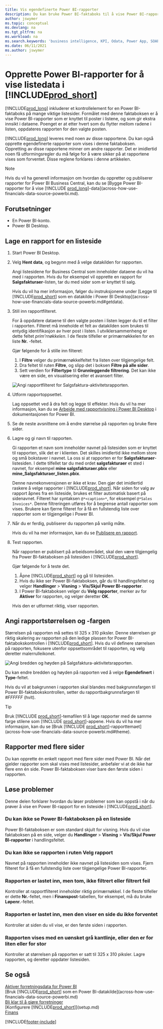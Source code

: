 ```yaml
---
title: Vis egendefinerte Power BI-rapporter
description: Du kan bruke Power BI-faktaboks til å vise Power BI-rapporter og få ekstra innsikt i postdataene i nøkkellister.
author: jswymer
ms.topic: conceptual
ms.devlang: na
ms.tgt_pltfrm: na
ms.workload: na
ms.search.keywords: 'business intelligence, KPI, Odata, Power App, SOAP, analysis'
ms.date: 06/11/2021
ms.author: jswymer
---
```

# Opprette Power BI-rapporter for å vise listedata i [!INCLUDE[prod_short](includes/prod_short.md)]

[!INCLUDE[prod_long](includes/prod_long.md)] inkluderer et kontrollelement for en Power BI-faktaboks på mange viktige listesider. Formålet med denne faktaboksen er å vise Power BI-rapporter som er knyttet til poster i listene, og som gir ekstra innsikt i dataene. Poenget er at etter hvert som du flytter mellom radene i listen, oppdateres rapporten for den valgte posten.

[!INCLUDE[prod_long](includes/prod_long.md)] leveres med noen av disse rapportene. Du kan også opprette egendefinerte rapporter som vises i denne faktaboksen. Oppretting av disse rapportene minner om andre rapporter. Det er imidlertid noen få utformingsregler du må følge for å være sikker på at rapportene vises som forventet. Disse reglene forklares i denne artikkelen.

> [!NOTE]
> Hvis du vil ha generell informasjon om hvordan du oppretter og publiserer rapporter for Power BI Business Central, kan du se [Bygge Power BI-rapporter for å vise [!INCLUDE [prod_long](includes/prod_long.md)]-data](across-how-use-financials-data-source-powerbi.md). 

## Forutsetninger

- En Power BI-konto.
- Power BI Desktop.

<!-- 
For more information about getting started, see [Use [!INCLUDE[prod_short](includes/prod_short.md)] as a Power BI Data Source](across-how-use-financials-data-source-powerbi.md).-->

## Lage en rapport for en listeside

1. Start Power BI Desktop.
2. Velg **Hent data**, og begynn med å velge datakilden for rapporten.

    Angi listesidene for Business Central som inneholder dataene du vil ha med i rapporten. Hvis du for eksempel vil opprette en rapport for **Salgsfakturaer**-listen, tar du med sider som er knyttet til salg.

    Hvis du vil ha mer informasjon, følger du instruksjonene under [Legge til [!INCLUDE[prod_short](includes/prod_short.md)] som en datakilde i Power BI Desktop](across-how-use-financials-data-source-powerbi.md#getdata).

3. Still inn rapportfilteret.

    For å oppdatere dataene til den valgte posten i listen legger du til et filter i rapporten. Filteret må inneholde et felt av datakilden som brukes til entydig identifikasjon av hver post i listen. I utviklersammenheng er dette feltet *prim'rnøkkelen*. I de fleste tilfeller er primærnøkkelen for en liste **Nr.** -feltet.

    Gjør følgende for å stille inn filteret:

    1. I **Filtre** velger du primærnøkkelfeltet fra listen over tilgjengelige felt.
    2. Dra feltet til ruten **Filtre**, og slipp det i boksen **Filtre på alle sider**.
    3. Sett verdien for **Filtertype** til **Grunnleggende filtrering**. Det kan ikke være en side, en visualisering eller et avansert filter.

    ![Angi rapportfilteret for Salgsfaktura-aktivitetsrapporten.](./media/across-how-use-powerbi-reports-factbox/financials-powerbi-report-filter-v3.png)
4. Utform rapportoppsettet.

    Lag oppsettet ved å dra felt og legge til effekter. Hvis du vil ha mer informasjon, kan du se [Arbeide med rapportvisning i Power BI Desktop](/power-bi/create-reports/desktop-report-view) i dokumentasjonen for Power BI.

5. Se de neste avsnittene om å endre størrelse på rapporten og bruke flere sider.

6. Lagre og gi navn til rapporten.

    Gi rapporten et navn som inneholder navnet på listesiden som er knyttet til rapporten, slik det er i klienten. Det skilles imidlertid ikke mellom store og små bokstaver i navnet. La oss si at rapporten er for **Salgsfakturaer**-listesiden. I dette tilfellet tar du med ordet **salgsfakturaer** et sted i navnet, for eksempel **mine salgsfakturaer.pbix** eller **mine_Salgsfakturaer_listen.pbix**.

    Denne navnekonvensjonen er ikke et krav. Den gjør det imidlertid raskere å velge rapporter i [!INCLUDE[prod_short](includes/prod_short.md)]. Når siden for valg av rapport åpnes fra en listeside, brukes et filter automatisk basert på sidenavnet. Filteret har syntaksen `@*<caption>*`, for eksempel `@*Sales Invoices*`. Denne filtreringen utføres for å begrense antall rapporter som vises. Brukere kan fjerne filteret for å få en fullstendig liste over rapporter som er tilgjengelige i Power BI.

7. Når du er ferdig, publiserer du rapporten på vanlig måte.

    Hvis du vil ha mer informasjon, kan du se [Publisere en rapport](across-how-use-financials-data-source-powerbi.md#publish-reports).

8. Test rapporten.

    Når rapporten er publisert på arbeidsområdet, skal den være tilgjengelig fra Power BI-faktaboksen på listesiden i [!INCLUDE[prod_short](includes/prod_short.md)].

    Gjør følgende for å teste det.

    1. Åpne [!INCLUDE[prod_short](includes/prod_short.md)] og gå til listesiden.
    2. Hvis du ikke ser Power BI-faktaboksen, går du til handlingsfeltet og velger **Handlinger** > **Visning** > **Vis/Skjul Power BI-rapporter**.
    3. I Power BI-faktaboksen velger du **Velg rapporter**, merker av for **Aktiver** for rapporten, og velger deretter **OK**.

    Hvis den er utformet riktig, viser rapporten.  

## Angi rapportstørrelsen og -fargen

Størrelsen på rapporten må settes til 325 x 310 piksler. Denne størrelsen gir riktig skalering av rapporten på den ledige plassen for Power BI-faktabokskontrollen i [!INCLUDE[prod_short](includes/prod_short.md)]. Hvis du vil definere størrelsen på rapporten, fokusere utenfor oppsettsområdet til rapporten, og velg deretter malerrulleikonet.

![Angi bredden og høyden på Salgsfaktura-aktivitetsrapporten.](./media/across-how-use-powerbi-reports-factbox/financials-powerbi-report-sizing-v3.png)

Du kan endre bredden og høyden på rapporten ved å velge **Egendefinert** i **Type**-feltet.

Hvis du vil at bakgrunnen i rapporten skal blandes med bakgrunnsfargen til Power BI-faktabokskontrollen, setter du rapportbakgrunnsfargen til *#FFFFFF* (hvit). 

> [!TIP]
> Bruk [!INCLUDE [prod_short](includes/prod_short.md)]-temafilen til å lage rapporter med de samme farge stilene som [!INCLUDE [prod_short](includes/prod_short.md)]-appene. Hvis du vil ha mer informasjon, kan du se [Bruk [!INCLUDE [prod_short](includes/prod_short.md)]-rapporttemaet](across-how-use-financials-data-source-powerbi.md#theme).

## Rapporter med flere sider

Du kan opprette én enkelt rapport med flere sider med Power BI. Når det gjelder rapporter som skal vises med listesider, anbefaler vi at de ikke har flere enn én side. Power BI-faktaboksen viser bare den første siden i rapporten.

## Løse problemer

Denne delen forklarer hvordan du løser problemer som kan oppstå i når du prøver å vise en Power BI-rapport for en listeside i [!INCLUDE[prod_short](includes/prod_short.md)].  

### Du kan ikke se Power BI-faktaboksen på en listeside

Power BI-faktaboksen er som standard skjult for visning. Hvis du vil vise faktaboksen på en side, velger du **Handlinger** > **Visning** > **Vis/Skjul Power BI-rapporter** i handlingsfeltet.

### Du kan ikke se rapporten i ruten Velg rapport

Navnet på rapporten inneholder ikke navnet på listesiden som vises. Fjern filteret for å få en fullstendig liste over tilgjengelige Power BI-rapporter.  

### Rapporten er lastet inn, men tom, ikke filtrert eller filtrert feil

Kontroller at rapportfilteret inneholder riktig primærnøkkel. I de fleste tilfeller er dette **Nr.**-feltet, men i **Finanspost**-tabellen, for eksempel, må du bruke **Løpenr.**-feltet.

### Rapporten er lastet inn, men den viser en side du ikke forventet

Kontroller at siden du vil vise, er den første siden i rapporten.  

### Rapporten vises med en uønsket grå kantlinje, eller den er for liten eller for stor

Kontroller at størrelsen på rapporten er satt til 325 x 310 piksler. Lagre rapporten, og deretter oppdater listesiden.  

## Se også

[Aktiver forretningsdata for Power BI](admin-powerbi.md)  
[Bruk [!INCLUDE[prod_short](includes/prod_short.md)] som en Power BI-datakilde](across-how-use-financials-data-source-powerbi.md)  
[Bli klar til å gjøre forretninger](ui-get-ready-business.md)  
[Konfigurere [!INCLUDE[prod_short](includes/prod_short.md)]](setup.md)  
[Finans](finance.md)  


[!INCLUDE[footer-include](includes/footer-banner.md)]
